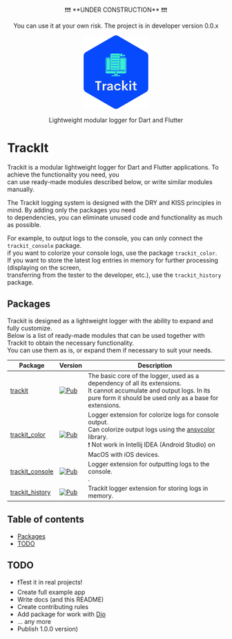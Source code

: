 <p align="center">
❗️❗️❗️ **UNDER CONSTRUCTION** ❗️❗️❗️
</p>
<p align="center">
You can use it at your own risk. The project is in developer version 0.0.x
</p>

<p align="center">
    <a href="https://github.com/unger1984/trackit">
        <img src="https://raw.githubusercontent.com/unger1984/trackit/refs/heads/main/logo.svg" width="150">
    </a>
</p>
<p align="center">
Lightweight modular logger for Dart and Flutter
</p>

# TrackIt

Trackit is a modular lightweight logger for Dart and Flutter applications. To achieve the functionality you need, you<br> 
can use ready-made modules described below, or write similar modules manually.

The Trackit logging system is designed with the DRY and KISS principles in mind. By adding only the packages you need<br> 
to dependencies, you can eliminate unused code and functionality as much as possible.

For example, to output logs to the console, you can only connect the `trackit_console` package.<br>
if you want to colorize your console logs, use the package `trackit_color`.<br>
If you want to store the latest log entries in memory for further processing (displaying on the screen,<br>
transferring from the tester to the developer, etc.), use the `trackit_history` package.<br>

## Packages
Trackit is designed as a lightweight logger with the ability to expand and fully customize.<br>
Below is a list of ready-made modules that can be used together with Trackit to obtain the necessary functionality.<br>
You can use them as is, or expand them if necessary to suit your needs.

| Package                                                                                    | Version                                                                                                                | Description                                                                                                                                                                                                                               | 
|--------------------------------------------------------------------------------------------|------------------------------------------------------------------------------------------------------------------------|-------------------------------------------------------------------------------------------------------------------------------------------------------------------------------------------------------------------------------------------|
| [trackit](https://github.com/unger1984/trackit/tree/main/packages/trackit)                 | [![Pub](https://img.shields.io/pub/v/trackit.svg?style=flat-square)](https://pub.dev/packages/trackit)                 | The basic core of the logger, used as a dependency of all its extensions.<br>It cannot accumulate and output logs. In its pure form it should be used only as a base for extensions.                                                      |
| [trackit_color](https://github.com/unger1984/trackit/tree/main/packages/trackit_color)     | [![Pub](https://img.shields.io/pub/v/trackit_color.svg?style=flat-square)](https://pub.dev/packages/trackit_color)     | Logger extension for colorize logs for console output.<br> Can colorize output logs using the [ansycolor](https://github.com/google/ansicolor-dart) library.<br> ❗️ Not work in Intellij IDEA (Android Studio) on MacOS with iOS devices. |
| [trackit_console](https://github.com/unger1984/trackit/tree/main/packages/trackit_console) | [![Pub](https://img.shields.io/pub/v/trackit_console.svg?style=flat-square)](https://pub.dev/packages/trackit_console) | Logger extension for outputting logs to the console.<br>.                                                                                                                                                                                 |
| [trackit_history](https://github.com/unger1984/trackit/tree/main/packages/trackit_history) | [![Pub](https://img.shields.io/pub/v/trackit_history.svg?style=flat-square)](https://pub.dev/packages/trackit_history) | Trackit logger extension for storing logs in memory.                                                                                                                                                                                      |

## Table of contents

- [Packages](#packages)
- [TODO](#todo)

## TODO

* ❗️Test it in real projects!
* Create full example app
* Write docs (and this README)
* Create contributing rules
* Add package for work with [Dio](https://pub.dev/packages/dio)
* ... any more
* Publish 1.0.0 version)